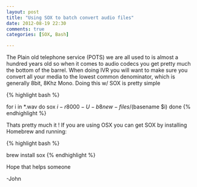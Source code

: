 ```yaml
---
layout: post
title: "Using SOX to batch convert audio files"
date: 2012-08-19 22:30
comments: true
categories: [SOX, Bash]

---
```

The Plain old telephone service (POTS) we are all used to is almost a hundred years old so when it comes to audio codecs you get pretty much the bottom of the barrel. When doing IVR you will want to make sure you convert all your media to the lowest common denominator, which is generally 8bit, 8Khz Mono. Doing this w/ SOX is pretty simple

{% highlight bash %}

for i in *.wav
do
 sox $i -r 8000 -U -b 8 new-files/$(basename $i)
done
{% endhighlight %}

Thats pretty much it ! If you are using OSX you can get SOX by installing Homebrew and running:

{% highlight bash %}

brew install sox
{% endhighlight %}


Hope that helps someone

-John
